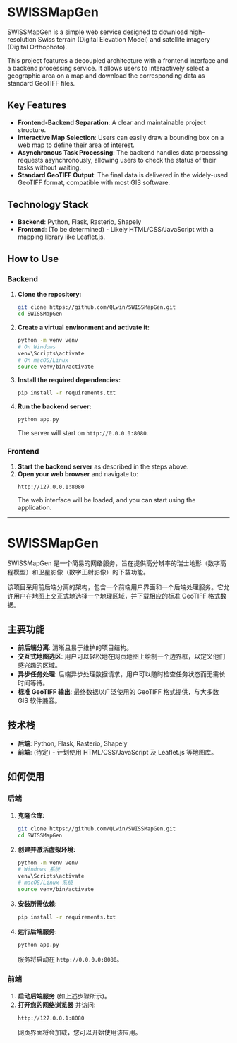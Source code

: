 # SWISSMapGen

SWISSMapGen is a simple web service designed to download high-resolution Swiss terrain (Digital Elevation Model) and satellite imagery (Digital Orthophoto).

This project features a decoupled architecture with a frontend interface and a backend processing service. It allows users to interactively select a geographic area on a map and download the corresponding data as standard GeoTIFF files.

## Key Features

- **Frontend-Backend Separation**: A clear and maintainable project structure.
- **Interactive Map Selection**: Users can easily draw a bounding box on a web map to define their area of interest.
- **Asynchronous Task Processing**: The backend handles data processing requests asynchronously, allowing users to check the status of their tasks without waiting.
- **Standard GeoTIFF Output**: The final data is delivered in the widely-used GeoTIFF format, compatible with most GIS software.

## Technology Stack

- **Backend**: Python, Flask, Rasterio, Shapely
- **Frontend**: (To be determined) - Likely HTML/CSS/JavaScript with a mapping library like Leaflet.js.

## How to Use

### Backend

1.  **Clone the repository:**
    ```bash
    git clone https://github.com/QLwin/SWISSMapGen.git
    cd SWISSMapGen
    ```

2.  **Create a virtual environment and activate it:**
    ```bash
    python -m venv venv
    # On Windows
    venv\Scripts\activate
    # On macOS/Linux
    source venv/bin/activate
    ```

3.  **Install the required dependencies:**
    ```bash
    pip install -r requirements.txt
    ```

4.  **Run the backend server:**
    ```bash
    python app.py
    ```
    The server will start on `http://0.0.0.0:8080`.

### Frontend

1.  **Start the backend server** as described in the steps above.
2.  **Open your web browser** and navigate to:
    ```
    http://127.0.0.1:8080
    ```
    The web interface will be loaded, and you can start using the application.

---

# SWISSMapGen

SWISSMapGen 是一个简易的网络服务，旨在提供高分辨率的瑞士地形（数字高程模型）和卫星影像（数字正射影像）的下载功能。

该项目采用前后端分离的架构，包含一个前端用户界面和一个后端处理服务。它允许用户在地图上交互式地选择一个地理区域，并下载相应的标准 GeoTIFF 格式数据。

## 主要功能

- **前后端分离**: 清晰且易于维护的项目结构。
- **交互式地图选区**: 用户可以轻松地在网页地图上绘制一个边界框，以定义他们感兴趣的区域。
- **异步任务处理**: 后端异步处理数据请求，用户可以随时检查任务状态而无需长时间等待。
- **标准 GeoTIFF 输出**: 最终数据以广泛使用的 GeoTIFF 格式提供，与大多数 GIS 软件兼容。

## 技术栈

- **后端**: Python, Flask, Rasterio, Shapely
- **前端**: (待定) - 计划使用 HTML/CSS/JavaScript 及 Leaflet.js 等地图库。

## 如何使用

### 后端

1.  **克隆仓库:**
    ```bash
    git clone https://github.com/QLwin/SWISSMapGen.git
    cd SWISSMapGen
    ```

2.  **创建并激活虚拟环境:**
    ```bash
    python -m venv venv
    # Windows 系统
    venv\Scripts\activate
    # macOS/Linux 系统
    source venv/bin/activate
    ```

3.  **安装所需依赖:**
    ```bash
    pip install -r requirements.txt
    ```

4.  **运行后端服务:**
    ```bash
    python app.py
    ```
    服务将启动在 `http://0.0.0.0:8080`。

### 前端

1.  **启动后端服务** (如上述步骤所示)。
2.  **打开您的网络浏览器** 并访问:
    ```
    http://127.0.0.1:8080
    ```
    网页界面将会加载，您可以开始使用该应用。

